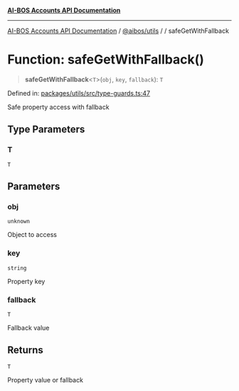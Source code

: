 [**AI-BOS Accounts API Documentation**](../../../README.md)

***

[AI-BOS Accounts API Documentation](../../../README.md) / [@aibos/utils](../README.md) / [](../README.md) / safeGetWithFallback

# Function: safeGetWithFallback()

> **safeGetWithFallback**\<`T`\>(`obj`, `key`, `fallback`): `T`

Defined in: [packages/utils/src/type-guards.ts:47](https://github.com/pohlai88/accounts/blob/48103fb36d28b2b9bfb33472b6de2f719773cde9/packages/utils/src/type-guards.ts#L47)

Safe property access with fallback

## Type Parameters

### T

`T`

## Parameters

### obj

`unknown`

Object to access

### key

`string`

Property key

### fallback

`T`

Fallback value

## Returns

`T`

Property value or fallback
